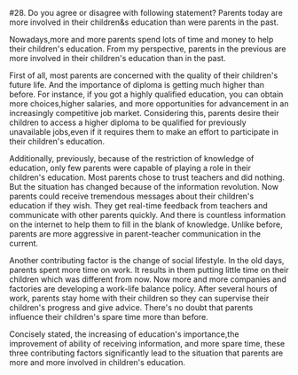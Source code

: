#28. Do you agree or disagree with following statement? Parents today are more involved in their children&s education than were parents in the past.

Nowadays,more and more parents spend lots of time and money to help their children's education. From my perspective, parents in the previous are more involved in their children's education than in the past.

First of all, most parents are concerned with the quality of their children's future life. And the importance of diploma is getting much higher than before. For instance, if you got a highly qualified education, you can obtain more choices,higher salaries, and more opportunities for advancement in an increasingly competitive job market. Considering this, parents desire their children to access a higher diploma to be qualified for previously unavailable jobs,even if it requires them to make an effort to participate in their children's education.

Additionally, previously, because of the restriction of knowledge of education, only few parents were capable of playing a role in their children's education. Most parents chose to trust teachers and did nothing. But the situation has changed because of the information revolution. Now parents could receive tremendous messages about their children's education if they wish. They get real-time feedback from teachers and communicate with other parents quickly. And there is countless information on the internet to help them to fill in the blank of knowledge. Unlike before, parents are more aggressive in parent-teacher communication in the current.

Another contributing factor is the change of social lifestyle. In the old days, parents spent more time on work. It results in them putting little time on their children which was different from now. Now more and more companies and factories are developing a work-life balance policy. After several hours of work, parents stay home with their children so they can supervise their children's progress and give advice. There's no doubt that parents influence their children's spare time more than before.

Concisely stated, the increasing of education's importance,the improvement of ability of receiving information, and more spare time, these three contributing factors significantly lead to the situation that parents are more and more involved in children's education.
